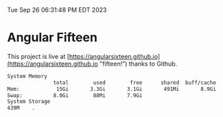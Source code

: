 Tue Sep 26 06:31:48 PM EDT 2023

# Angular Fifteen


This project is live at [https://angularsixteen.github.io](https://angularsixteen.github.io "fifteen!") thanks to Github.

```bash
System Memory
               total        used        free      shared  buff/cache   available
Mem:            15Gi       3.3Gi       3.1Gi       491Mi       8.9Gi        11Gi
Swap:          8.0Gi        88Mi       7.9Gi
System Storage
439M	.
```
